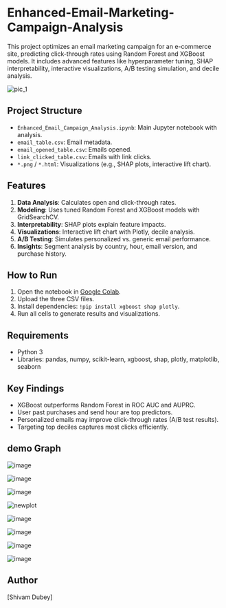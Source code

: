 # Enhanced-Email-Marketing-Campaign-Analysis
This project optimizes an email marketing campaign for an e-commerce site, predicting click-through rates using Random Forest and XGBoost models. It includes advanced features like hyperparameter tuning, SHAP interpretability, interactive visualizations, A/B testing simulation, and decile analysis.


![pic_1](https://github.com/user-attachments/assets/53065181-d986-4f91-a5ad-b33f6ef26ef4)


## Project Structure
- `Enhanced_Email_Campaign_Analysis.ipynb`: Main Jupyter notebook with analysis.
- `email_table.csv`: Email metadata.
- `email_opened_table.csv`: Emails opened.
- `link_clicked_table.csv`: Emails with link clicks.
- `*.png` / `*.html`: Visualizations (e.g., SHAP plots, interactive lift chart).

## Features
1. **Data Analysis**: Calculates open and click-through rates.
2. **Modeling**: Uses tuned Random Forest and XGBoost models with GridSearchCV.
3. **Interpretability**: SHAP plots explain feature impacts.
4. **Visualizations**: Interactive lift chart with Plotly, decile analysis.
5. **A/B Testing**: Simulates personalized vs. generic email performance.
6. **Insights**: Segment analysis by country, hour, email version, and purchase history.

## How to Run
1. Open the notebook in [Google Colab](https://colab.research.google.com/drive/1blXsY0GRF4GG7kMBHT8Nk_HQ2Q1jvWGZ?usp=sharing).
2. Upload the three CSV files.
3. Install dependencies: `!pip install xgboost shap plotly`.
4. Run all cells to generate results and visualizations.

## Requirements
- Python 3
- Libraries: pandas, numpy, scikit-learn, xgboost, shap, plotly, matplotlib, seaborn

## Key Findings
- XGBoost outperforms Random Forest in ROC AUC and AUPRC.
- User past purchases and send hour are top predictors.
- Personalized emails may improve click-through rates (A/B test results).
- Targeting top deciles captures most clicks efficiently.



## demo Graph 

![image](https://github.com/user-attachments/assets/62d3ac4f-aee2-44e3-a9bc-c7664c8aedc0)


![image](https://github.com/user-attachments/assets/53952871-1002-4002-9347-8df31b2bded4)


![image](https://github.com/user-attachments/assets/4eb212c4-1260-4d45-86ef-929caf834658)


![newplot](https://github.com/user-attachments/assets/167622af-22fd-4f7a-b473-7a9544c9d08d)

![image](https://github.com/user-attachments/assets/a80554c0-7c43-4089-90dd-d23fa139d98f)

![image](https://github.com/user-attachments/assets/8ee0d5c4-0eed-47b7-b218-14008440d81a)

![image](https://github.com/user-attachments/assets/4846d800-1d53-478a-ab27-28065db903e9)

![image](https://github.com/user-attachments/assets/c8da3f97-3b86-4dc9-b0eb-f7f37da50eb8)


## Author
[Shivam Dubey]
